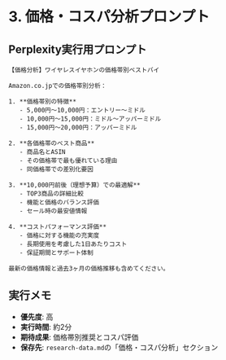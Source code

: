 # 3. 価格・コスパ分析プロンプト

## Perplexity実行用プロンプト

```
【価格分析】ワイヤレスイヤホンの価格帯別ベストバイ

Amazon.co.jpでの価格帯別分析：

1. **価格帯別の特徴**
   - 5,000円～10,000円：エントリー～ミドル
   - 10,000円～15,000円：ミドル～アッパーミドル
   - 15,000円～20,000円：アッパーミドル

2. **各価格帯のベスト商品**
   - 商品名とASIN
   - その価格帯で最も優れている理由
   - 同価格帯での差別化要因

3. **10,000円前後（理想予算）での最適解**
   - TOP3商品の詳細比較
   - 機能と価格のバランス評価
   - セール時の最安値情報

4. **コストパフォーマンス評価**
   - 価格に対する機能の充実度
   - 長期使用を考慮した1日あたりコスト
   - 保証期間とサポート体制

最新の価格情報と過去3ヶ月の価格推移も含めてください。
```

## 実行メモ

- **優先度**: 高
- **実行時間**: 約2分
- **期待成果**: 価格帯別推奨とコスパ評価
- **保存先**: `research-data.md`の「価格・コスパ分析」セクション